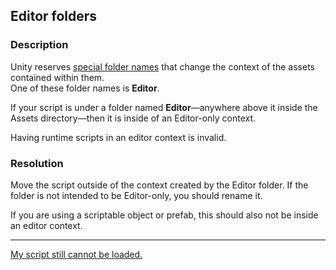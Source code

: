 ## Editor folders
### Description
Unity reserves [special folder names](https://docs.unity3d.com/Manual/SpecialFolders.html) that change the context of the assets contained within them.  
One of these folder names is **Editor**.  

If your script is under a folder named **Editor**—anywhere above it inside the Assets directory—then it is inside of an Editor-only context.  

Having runtime scripts in an editor context is invalid.  


### Resolution
Move the script outside of the context created by the Editor folder. If the folder is not intended to be Editor-only, you should rename it.  

If you are using a scriptable object or prefab, this should also not be inside an editor context.  

---  
[My script still cannot be loaded.](General%20Advice.md)